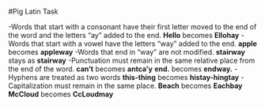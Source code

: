 #Pig Latin Task
 
-Words that start with a consonant have their first letter moved to the end of the word and the letters “ay” added to the end.
**Hello** becomes **Ellohay**
-Words that start with a vowel have the letters “way” added to the end.
**apple** becomes **appleway**
-Words that end in “way” are not modified.
**stairway** stays as **stairway**
-Punctuation must remain in the same relative place from the end of the word.
**can’t** becomes **antca’y**
**end.** becomes **endway.**
-Hyphens are treated as two words
**this-thing** becomes **histay-hingtay**
-Capitalization must remain in the same place.
**Beach** becomes **Eachbay**
**McCloud** becomes **CcLoudmay**
